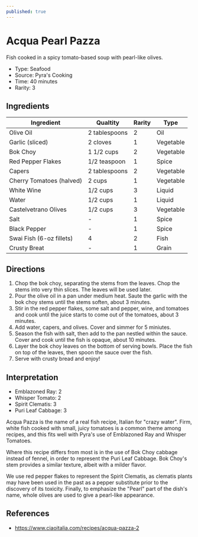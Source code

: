 ```yaml
---
published: true
---
```


# Acqua Pearl Pazza

Fish cooked in a spicy tomato-based soup with pearl-like olives.

* Type: Seafood
* Source: Pyra's Cooking
* Time: 40 minutes
* Rarity: 3

## Ingredients

| Ingredient           | Qualtity       | Rarity | Type      |
| -------------------- | -------------- | ------ | --------- |
| Olive Oil            | 2 tablespoons  | 2      | Oil       |
| Garlic (sliced)      | 2 cloves       | 1      | Vegetable |
| Bok Choy             | 1 1/2 cups     | 2      | Vegetable |
| Red Pepper Flakes    | 1/2 teaspoon   | 1      | Spice     |
| Capers               | 2 tablespoons  | 2      | Vegetable |
| Cherry Tomatoes (halved) | 2 cups     | 1      | Vegetable |
| White Wine           | 1/2 cups       | 3      | Liquid    |
| Water                | 1/2 cups       | 1      | Liquid    |
| Castelvetrano Olives | 1/2 cups       | 3      | Vegetable |
| Salt                 | -              | 1      | Spice     |
| Black Pepper         | -              | 1      | Spice     |
| Swai Fish (6-oz fillets) | 4          | 2      | Fish      |
| Crusty Breat         | -              | 1      | Grain     |

## Directions

1. Chop the bok choy, separating the stems from the leaves. Chop the stems into very thin slices. The leaves will be used later.
2. Pour the olive oil in a pan under medium heat. Saute the garlic with the bok choy stems until the stems soften, about 3 minutes.
3. Stir in the red pepper flakes, some salt and pepper, wine, and tomatoes and cook until the juice starts to come out of the tomatoes, about 3 minutes.
4. Add water, capers, and olives. Cover and simmer for 5 miniutes.
5. Season the fish with salt, then add to the pan nestled within the sauce. Cover and cook until the fish is opaque, about 10 minutes.
6. Layer the bok choy leaves on the bottom of serving bowls. Place the fish on top of the leaves, then spoon the sauce over the fish.
7. Serve with crusty bread and enjoy!

## Interpretation

* Emblazoned Ray: 2
* Whisper Tomato: 2
* Spirit Clematis: 3
* Puri Leaf Cabbage: 3

Acqua Pazza is the name of a real fish recipe, Italian for "crazy water". Firm, white fish cooked with small, juicy tomatoes is a common theme among recipes, and this fits well with Pyra's use of Emblazoned Ray and Whisper Tomatoes.

Where this recipe differs from most is in the use of Bok Choy cabbage instead of fennel, in order to represent the Puri Leaf Cabbage. Bok Choy's stem provides a similar texture, albeit with a milder flavor.

We use red pepper flakes to represent the Spirit Clematis, as clematis plants may have been used in the past as a pepper substitute prior to the discovery of its toxicity. Finally, to emphasize the "Pearl" part of the dish's name, whole olives are used to give a pearl-like appearance.

## References

* https://www.ciaoitalia.com/recipes/acqua-pazza-2

